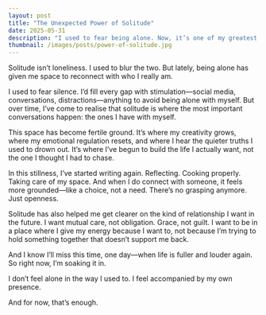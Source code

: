 ```yaml
---
layout: post
title: "The Unexpected Power of Solitude"
date: 2025-05-31
description: "I used to fear being alone. Now, it’s one of my greatest sources of strength."
thumbnail: /images/posts/power-of-solitude.jpg
---
```


Solitude isn’t loneliness. I used to blur the two. But lately, being alone has given me space to reconnect with who I really am.

I used to fear silence. I’d fill every gap with stimulation—social media, conversations, distractions—anything to avoid being alone with myself. But over time, I’ve come to realise that solitude is where the most important conversations happen: the ones I have with myself.

This space has become fertile ground. It’s where my creativity grows, where my emotional regulation resets, and where I hear the quieter truths I used to drown out. It’s where I’ve begun to build the life I actually want, not the one I thought I had to chase.

In this stillness, I’ve started writing again. Reflecting. Cooking properly. Taking care of my space. And when I do connect with someone, it feels more grounded—like a choice, not a need. There’s no grasping anymore. Just openness.

Solitude has also helped me get clearer on the kind of relationship I want in the future. I want mutual care, not obligation. Grace, not guilt. I want to be in a place where I give my energy because I want to, not because I’m trying to hold something together that doesn’t support me back.

And I know I’ll miss this time, one day—when life is fuller and louder again. So right now, I’m soaking it in.

I don’t feel alone in the way I used to. I feel accompanied by my own presence.

And for now, that’s enough.
